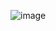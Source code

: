 ![image](https://user-images.githubusercontent.com/89059971/136587381-e8ce3cfe-8ba3-41cb-a830-3f159ed87a89.png)
